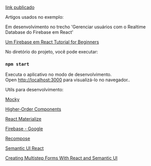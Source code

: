 [link publicado](https://ronanoliveiradomingos-react-auth.netlify.com/) 


Artigos usados no exemplo: <br>

Em desenvolvimento no trecho 'Gerenciar usuários com o Realtime Database do Firebase em React' <br>

[Um Firebase em React Tutorial for Beginners](https://www.robinwieruch.de/complete-firebase-authentication-react-tutorial/)<br>

No diretório do projeto, você pode executar:<br>

### `npm start`

Executa o aplicativo no modo de desenvolvimento.<br>
Open [http://localhost:3000](http://localhost:3000) para visualizá-lo no navegador.. <br>

Utils para desenvolvimento:<br>

[Mocky](https://www.mocky.io/)<br>

[Higher-Order Components](https://reactjs.org/docs/higher-order-components.html)<br>

[React Materialize](https://react-materialize.github.io/#/)<br>

[Firebase - Google](https://firebase.google.com/?hl=pt-br)<br>

[Recompose](https://github.com/acdlite/recompose)

[Semantic UI React](https://react.semantic-ui.com/)

[Creating Multistep Forms With React and Semantic UI](https://scotch.io/tutorials/creating-multistep-forms-with-react-and-semantic-ui)